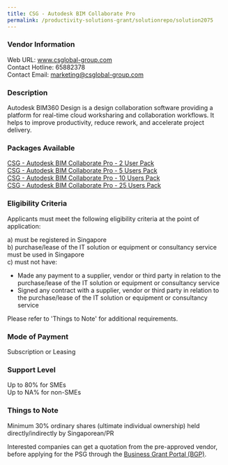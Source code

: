 ```yaml
---
title: CSG - Autodesk BIM Collaborate Pro
permalink: /productivity-solutions-grant/solutionrepo/solution2075
---
```


### Vendor Information
Web URL: www.csglobal-group.com <br>Contact Hotline: 65882378 <br>Contact Email: marketing@csglobal-group.com <br>

### Description

Autodesk BIM360 Design is a design collaboration software providing a platform for real-time cloud worksharing and collaboration workflows. It helps to improve productivity, reduce rework, and accelerate project delivery.

### Packages Available

<a href='https://www.gobusiness.gov.sg/images/psg/DesensitisedCSGCRwef1April2021_Part_1.pdf' target='_blank'>CSG - Autodesk BIM Collaborate Pro - 2 User Pack</a><br/>
<a href='https://www.gobusiness.gov.sg/images/psg/DesensitisedCSGCRwef1April2021_Part_2.pdf' target='_blank'>CSG - Autodesk BIM Collaborate Pro - 5 Users Pack</a><br/>
<a href='https://www.gobusiness.gov.sg/images/psg/DesensitisedCSGCRwef1April2021_Part_3.pdf' target='_blank'>CSG - Autodesk BIM Collaborate Pro - 10 Users Pack</a><br/>
<a href='https://www.gobusiness.gov.sg/images/psg/DesensitisedCSGCRwef1April2021_Part_4.pdf' target='_blank'>CSG - Autodesk BIM Collaborate Pro - 25 Users Pack</a><br/>

### Eligibility Criteria

Applicants must meet the following eligibility criteria at the point of application:

a) must be registered in Singapore <br>
b) purchase/lease of the IT solution or equipment or consultancy service must be used in Singapore <br>
c) must not have:
- Made any payment to a supplier, vendor or third party in relation to the purchase/lease of the IT solution or equipment or consultancy service
- Signed any contract with a supplier, vendor or third party in relation to the purchase/lease of the IT solution or equipment or consultancy service

Please refer to 'Things to Note' for additional requirements.

### Mode of Payment
Subscription or Leasing

### Support Level
Up to 80% for SMEs <br>
Up to NA% for non-SMEs

### Things to Note
Minimum 30% ordinary shares (ultimate individual ownership) held directly/indirectly by Singaporean/PR

Interested companies can get a quotation from the pre-approved vendor, before applying for the PSG through the <a target='_blank' href='https://www.businessgrants.gov.sg/'>Business Grant Portal (BGP)</a>.

